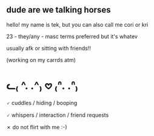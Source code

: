 ## dude are we talking horses


hello! my name is tek, but you can also call me cori or kri

23 - they/any - masc terms preferred but it's whatev

usually afk or sitting with friends!!

(working on my carrds atm) 

# ᓚ₍ ^. .^₎ 𖹭 ₍ᐢ. .ᐢ₎

🗸 cuddles / hiding / booping

🗸 whispers / interaction / friend requests

✗ do not flirt with me :-) 



<!--
**erenville/erenville** is a ✨ _special_ ✨ repository because its `README.md` (this file) appears on your GitHub profile.

Here are some ideas to get you started:

- 🔭 I’m currently working on ...
- 🌱 I’m currently learning ...
- 👯 I’m looking to collaborate on ...
- 🤔 I’m looking for help with ...
- 💬 Ask me about ...
- 📫 How to reach me: ...
- 😄 Pronouns: ...
- ⚡ Fun fact: ...
-->
